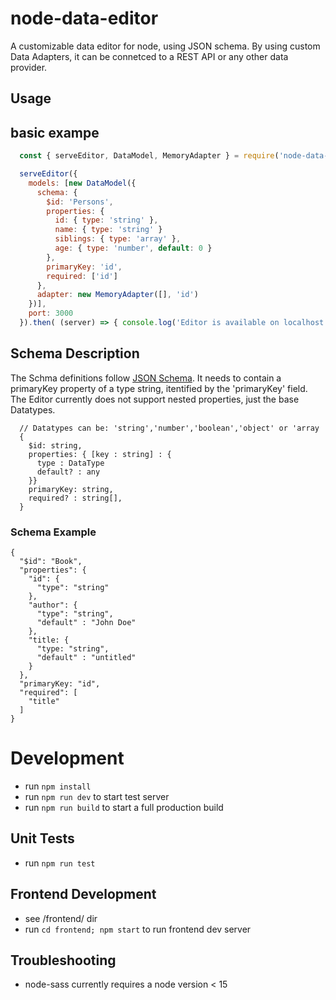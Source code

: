 # node-data-editor
A customizable data editor for node, using JSON schema. By using custom Data Adapters, it can be connetced to a REST API or any other data provider.

## Usage

## basic exampe
```javascript
  const { serveEditor, DataModel, MemoryAdapter } = require('node-data-editor')

  serveEditor({
    models: [new DataModel({
      schema: {
        $id: 'Persons',
        properties: {
          id: { type: 'string' },
          name: { type: 'string' }
          siblings: { type: 'array' },
          age: { type: 'number', default: 0 }
        },
        primaryKey: 'id',
        required: ['id']
      },
      adapter: new MemoryAdapter([], 'id')
    })],
    port: 3000
  }).then( (server) => { console.log('Editor is available on localhost:3000')})
```

## Schema Description
The Schma definitions follow [JSON Schema](https://json-schema.org/). It needs to contain a primaryKey property of a type string, itentified by the 'primaryKey' field. The Editor currently does not support nested properties, just the base Datatypes.
```
  // Datatypes can be: 'string','number','boolean','object' or 'array
  {
    $id: string,
    properties: { [key : string] : {
      type : DataType
      default? : any
    }}
    primaryKey: string,
    required? : string[],
  }
```

### Schema Example
```
{
  "$id": "Book",
  "properties": {
    "id": {
      "type": "string"
    },
    "author": {
      "type": "string",
      "default" : "John Doe"
    },
    "title: {
      "type: "string",
      "default" : "untitled"
    }
  },
  "primaryKey: "id",
  "required": [
    "title"
  ]
}
```

# Development
* run `npm install`
* run `npm run dev` to start test server
* run `npm run build` to start a full production build

## Unit Tests
* run `npm run test`

## Frontend Development
* see /frontend/ dir
* run `cd frontend; npm start` to run frontend dev server

## Troubleshooting

* node-sass currently requires a node version < 15